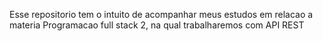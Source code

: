 Esse repositorio tem o intuito de acompanhar meus estudos em relacao a materia Programacao full stack 2, na qual trabalharemos com API REST
